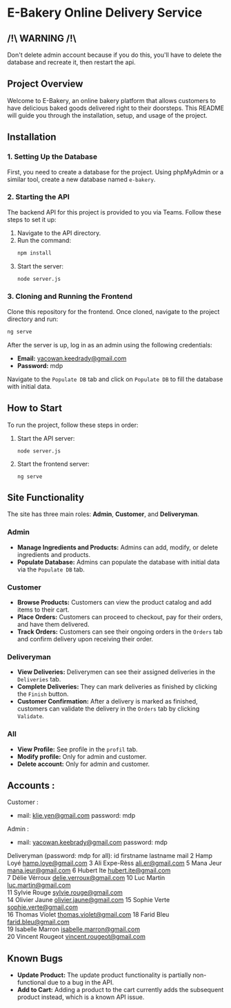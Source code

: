 # E-Bakery Online Delivery Service

## /!\ WARNING /!\

Don't delete admin account because if you do this, you'll have to delete the database and recreate it, then restart the api.

## Project Overview

Welcome to E-Bakery, an online bakery platform that allows customers to have delicious baked goods delivered right to their doorsteps. This README will guide you through the installation, setup, and usage of the project.

## Installation

### 1. Setting Up the Database

First, you need to create a database for the project. Using phpMyAdmin or a similar tool, create a new database named `e-bakery`.

### 2. Starting the API

The backend API for this project is provided to you via Teams. Follow these steps to set it up:

1. Navigate to the API directory.
2. Run the command:
    ```bash
    npm install
    ```
3. Start the server:
    ```bash
    node server.js
    ```

### 3. Cloning and Running the Frontend

Clone this repository for the frontend. Once cloned, navigate to the project directory and run:

```bash
ng serve
```
After the server is up, log in as an admin using the following credentials:

- **Email:** yacowan.keedrady@gmail.com
- **Password:** mdp

Navigate to the `Populate DB` tab and click on `Populate DB` to fill the database with initial data.

## How to Start

To run the project, follow these steps in order:

1. Start the API server:
    ```
    node server.js
    ```
2. Start the frontend server:
    ```
    ng serve
    ```

## Site Functionality

The site has three main roles: **Admin**, **Customer**, and **Deliveryman**.

### Admin

- **Manage Ingredients and Products:** Admins can add, modify, or delete ingredients and products.
- **Populate Database:** Admins can populate the database with initial data via the `Populate DB` tab.

### Customer

- **Browse Products:** Customers can view the product catalog and add items to their cart.
- **Place Orders:** Customers can proceed to checkout, pay for their orders, and have them delivered.
- **Track Orders:** Customers can see their ongoing orders in the `Orders` tab and confirm delivery upon receiving their order.

### Deliveryman

- **View Deliveries:** Deliverymen can see their assigned deliveries in the `Deliveries` tab.
- **Complete Deliveries:** They can mark deliveries as finished by clicking the `Finish` button.
- **Customer Confirmation:** After a delivery is marked as finished, customers can validate the delivery in the `Orders` tab by clicking `Validate`.

### All

- **View Profile:** See profile in the `profil` tab.
- **Modify profile:** Only for admin and customer.
- **Delete account:** Only for admin and customer.

## Accounts :

Customer : 
- mail: klie.yen@gmail.com password: mdp

Admin : 
- mail: yacowan.keebrady@gmail.com password: mdp

Deliveryman (password: mdp for all): 
id	firstname	lastname	mail
2	Hamp	Loyé	hamp.loye@gmail.com	
3	Ali	Expe-Rèss	ali.er@gmail.com
5	Mana	Jeur	mana.jeur@gmail.com	
6	Hubert	Ite	hubert.ite@gmail.com	
7	Délie	Vérroux	delie.verroux@gmail.com
10	Luc	Martin	luc.martin@gmail.com	
11	Sylvie	Rouge	sylvie.rouge@gmail.com	
14	Olivier	Jaune	olivier.jaune@gmail.com	
15	Sophie	Verte	sophie.verte@gmail.com	
16	Thomas	Violet	thomas.violet@gmail.com	
18	Farid	Bleu	farid.bleu@gmail.com	
19	Isabelle	Marron	isabelle.marron@gmail.com	
20	Vincent	Rougeot	vincent.rougeot@gmail.com	

## Known Bugs

- **Update Product:** The update product functionality is partially non-functional due to a bug in the API.
- **Add to Cart:** Adding a product to the cart currently adds the subsequent product instead, which is a known API issue.
